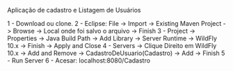 Aplicação de cadastro e Listagem de Usuários

1 - Download ou clone.
2 - Eclipse: File -> Import -> Existing Maven Project -> Browse  -> Local onde foi salvo o arquivo -> Finish
3 - Project -> Properties -> Java Build Path -> Add Library -> Server Runtime -> WildFly 10.x -> Finish -> Apply and Close
4 - Servers -> Clique Direito em WildFly 10.x -> Add and Remove -> CadastroDeUsuario(Cadastro) -> Add -> Finish
5 - Run Server
6 - Acesar: localhost:8080/Cadastro
